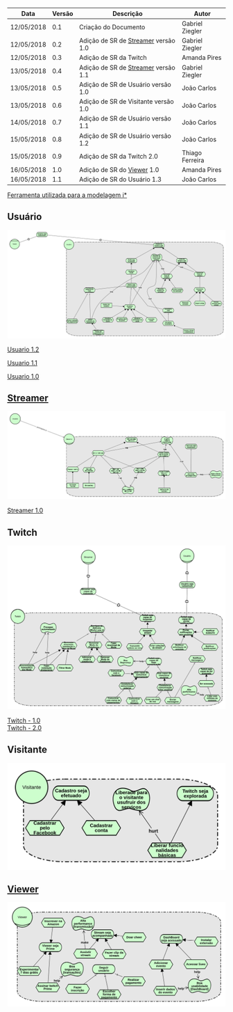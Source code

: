 |Data|Versão|Descrição|Autor|
|----|------|---------|-----|
|12/05/2018|0.1|Criação do Documento|Gabriel Ziegler|
|12/05/2018|0.2|Adição de SR de [Streamer](Streamer) versão 1.0|Gabriel Ziegler|
|12/05/2018|0.3|Adição de SR da Twitch|Amanda Pires|
|13/05/2018|0.4|Adição de SR de [Streamer](Streamer) versão 1.1|Gabriel Ziegler|
|13/05/2018|0.5|Adição de SR de Usuário versão 1.0|João Carlos|
|13/05/2018|0.6|Adição de SR de Visitante versão 1.0|João Carlos|
|14/05/2018|0.7|Adição de SR de Usuário versão 1.1|João Carlos|
|15/05/2018|0.8|Adição de SR de Usuário versão 1.2|João Carlos|
|15/05/2018|0.9|Adição de SR da Twitch 2.0|Thiago Ferreira|
|16/05/2018|1.0|Adição de SR do [Viewer](Viewer) 1.0|Amanda Pires|
|16/05/2018|1.1|Adição de SR do Usuário 1.3|João Carlos|



[Ferramenta utilizada para a modelagem i*](http://www.cin.ufpe.br/~jhcp/pistar/)

## Usuário

[![Usuario 1.3](./images/iStar/strategic-rationale/usuario-1.3.png)](./images/iStar/strategic-rationale/usuario-1.3.png)

[Usuario 1.2](./images/iStar/strategic-rationale/usuario-1.2.png)

[Usuario 1.1](./images/iStar/strategic-rationale/usuario-1.1.png)

[Usuario 1.0](./images/iStar/strategic-rationale/Usuario.png)

## [Streamer](Streamer)

[![Streamer 1.1](./images/iStar/strategic-rationale/streamer-1.1.png)](./images/iStar/strategic-rationale/streamer-1.1.png)

[Streamer 1.0](./images/iStar/strategic-rationale/streamer-1.0.png)

## Twitch

[![Twitch](./images/iStar/strategic-rationale/Twitch.png)](./images/iStar/strategic-rationale/Twitch.png)

[Twitch - 1.0](./images/iStar/strategic-rationale/twitch.png)<br>
[Twitch - 2.0](./images/iStar/strategic-rationale/twitch-2.0.png)

## Visitante

[![Visitante](./images/iStar/strategic-rationale/visitante.png)](./images/iStar/strategic-rationale/visitante.png)

## [Viewer](viewer)

[![Viewer](./images/iStar/strategic-rationale/viewer.png)](./images/iStar/strategic-rationale/viewer.png)